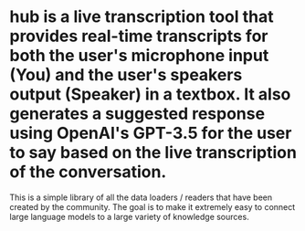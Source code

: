 # hub is a live transcription tool that provides real-time transcripts for both the user's microphone input (You) and the user's speakers output (Speaker) in a textbox. It also generates a suggested response using OpenAI's GPT-3.5 for the user to say based on the live transcription of the conversation.
This is a simple library of all the data loaders / readers that have been created by the community. The goal is to make it extremely easy to connect large language models to a large variety of knowledge sources. 
